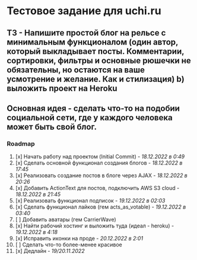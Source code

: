 # Тестовое задание для uchi.ru

## ТЗ - Напишите простой блог на рельсе с минимальным функционалом (один автор, который выкладывает посты. Комментарии, сортировки, фильтры и основные рюшечки не обязательны, но остаются на ваше усмотрение и желание. Как и стилизация) b) выложить проект на Heroku

## Основная идея - сделать что-то на подобии социальной сети, где у каждого человека может быть свой блог.

### Roadmap
1. [x] Начать работу над проектом (Initial Commit) - _18.12.2022 в 0:49_
2. [x] Сделать основной функционал создания блогов - _18.12.2022 в 17:45_
3. [x] Реализовать создание постов в блоге через AJAX - _18.12.2022 в 20:26_
4. [x] Добавить ActionText для постов, подключить AWS S3 cloud - _18.12.2022 в 21:45_
5. [x] Реализовать функционал подписок - _19.12.2022 в 02:03_
6. [x] Сделать функционал лайков (гем acts_as_votable) - _19.12.2022 в 03:40_
7. [ ] Добавить аватары (гем CarrierWave)
8. [x] Найти рабочий хостинг и выложить туда (идеал - heroku) - _19.12.2022 в 4:18_
9. [x] Исправить иконки на проде - _20.12.2022 в 2:01_
10. [ ] Сделать что-то более-менее красивое
11. [x] Дедлайн - _19/20.11.2022_
